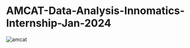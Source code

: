 # AMCAT-Data-Analysis-Innomatics-Internship-Jan-2024
![amcat](https://github.com/aashishkasar/AMCAT-Data-Analysis-Innomatics-Internship-Jan-2024/assets/109797716/a7e5fca0-0f3c-481b-a8b2-a016f6dc5317)
